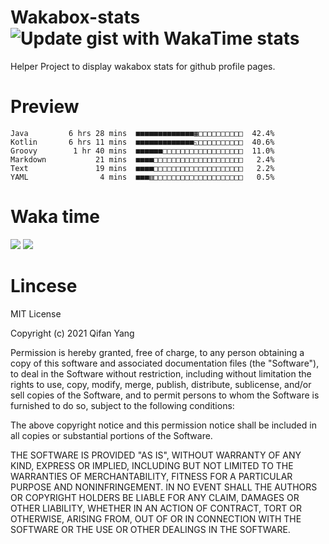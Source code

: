  # Wakabox-stats ![Update gist with WakaTime stats](https://github.com/underwindfall/wakabox-stats/workflows/Update%20gist%20with%20WakaTime%20stats/badge.svg)

  Helper Project to display wakabox stats for github profile pages. 
 # Preview 
  
  ```  
 Java         6 hrs 28 mins  ■■■■■■■■■■■■■▦□□□□□□□□□□  42.4%
Kotlin       6 hrs 11 mins  ■■■■■■■■■■■■■◱□□□□□□□□□□  40.6%
Groovy        1 hr 40 mins  ■■■■■■□□□□□□□□□□□□□□□□□□  11.0%
Markdown           21 mins  ■■■■□□□□□□□□□□□□□□□□□□□□   2.4%
Text               19 mins  ■■■■□□□□□□□□□□□□□□□□□□□□   2.2%
YAML                4 mins  ■■■▥□□□□□□□□□□□□□□□□□□□□   0.5% 
 ``` 
  
 
 
  
  # Waka time 

  ![](https://wakatime.com/share/@underwindfall/04fb31b6-0c1f-434d-b3a5-ac5e62f5364c.svg)
  ![](https://wakatime.com/share/@underwindfall/3d98f640-5c0f-4faf-b8df-1c48dec045b2.svg)
  
  # Lincese 

  MIT License

  Copyright (c) 2021 Qifan Yang
  
  Permission is hereby granted, free of charge, to any person obtaining a copy
  of this software and associated documentation files (the "Software"), to deal
  in the Software without restriction, including without limitation the rights
  to use, copy, modify, merge, publish, distribute, sublicense, and/or sell
  copies of the Software, and to permit persons to whom the Software is
  furnished to do so, subject to the following conditions:
  
  The above copyright notice and this permission notice shall be included in all
  copies or substantial portions of the Software.
  
  THE SOFTWARE IS PROVIDED "AS IS", WITHOUT WARRANTY OF ANY KIND, EXPRESS OR
  IMPLIED, INCLUDING BUT NOT LIMITED TO THE WARRANTIES OF MERCHANTABILITY,
  FITNESS FOR A PARTICULAR PURPOSE AND NONINFRINGEMENT. IN NO EVENT SHALL THE
  AUTHORS OR COPYRIGHT HOLDERS BE LIABLE FOR ANY CLAIM, DAMAGES OR OTHER
  LIABILITY, WHETHER IN AN ACTION OF CONTRACT, TORT OR OTHERWISE, ARISING FROM,
  OUT OF OR IN CONNECTION WITH THE SOFTWARE OR THE USE OR OTHER DEALINGS IN THE
  SOFTWARE.
